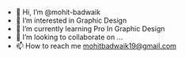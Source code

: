 - 👋 Hi, I’m @mohit-badwaik
- 👀 I’m interested in Graphic Design
- 🌱 I’m currently learning Pro In Graphic Design
- 💞️ I’m looking to collaborate on ...
- 📫 How to reach me mohitbadwaik19@gmail.com

<!---
mohit-badwaik/mohit-badwaik is a ✨ special ✨ repository because its `README.md` (this file) appears on your GitHub profile.
You can click the Preview link to take a look at your changes.
--->
